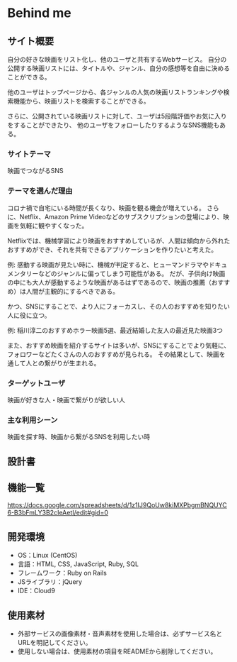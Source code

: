 # Behind me

## サイト概要

自分の好きな映画をリスト化し、他のユーザと共有するWebサービス。
自分の公開する映画リストには、タイトルや、ジャンル、自分の感想等を自由に決めることができる。

他のユーザはトップページから、各ジャンルの人気の映画リストランキングや検索機能から、映画リストを検索することができる。

さらに、公開されている映画リストに対して、ユーザは5段階評価やお気に入りをすることができたり、
他のユーザをフォローしたりするようなSNS機能もある。

### サイトテーマ

映画でつながるSNS

### テーマを選んだ理由

コロナ禍で自宅にいる時間が長くなり、映画を観る機会が増えている。
さらに、Netflix、Amazon Prime Videoなどのサブスクリプションの登場により、映画を気軽に観やすくなった。

Netflixでは、機械学習により映画をおすすめしているが、人間は傾向から外れたおすすめができ、それを共有できるアプリケーションを作りたいと考えた。

例: 感動する映画が見たい時に、機械が判定すると、ヒューマンドラマやドキュメンタリーなどのジャンルに偏ってしまう可能性がある。
だが、子供向け映画の中にも大人が感動するような映画があるはずであるので、映画の推薦（おすすめ）は人間が主観的にするべきである。

かつ、SNSにすることで、より人にフォーカスし、その人のおすすめを知りたい人に役に立つ。

例: 稲川淳二のおすすめホラー映画5選、最近結婚した友人の最近見た映画3つ

また、おすすめ映画を紹介するサイトは多いが、SNSにすることでより気軽に、フォロワーなどたくさんの人のおすすめが見られる。
その結果として、映画を通して人との繋がりが生まれる。

### ターゲットユーザ

映画が好きな人・映画で繋がりが欲しい人

### 主な利用シーン

映画を探す時、映画から繋がるSNSを利用したい時

## 設計書

## 機能一覧
https://docs.google.com/spreadsheets/d/1z1IJ9QoUw8kiMXPbgmBNQUYC6-B3bFmLY3B2cIeAetI/edit#gid=0

## 開発環境
- OS：Linux (CentOS)
- 言語：HTML, CSS, JavaScript, Ruby, SQL
- フレームワーク：Ruby on Rails
- JSライブラリ：jQuery
- IDE：Cloud9

## 使用素材
- 外部サービスの画像素材・音声素材を使用した場合は、必ずサービス名とURLを明記してください。
- 使用しない場合は、使用素材の項目をREADMEから削除してください。
